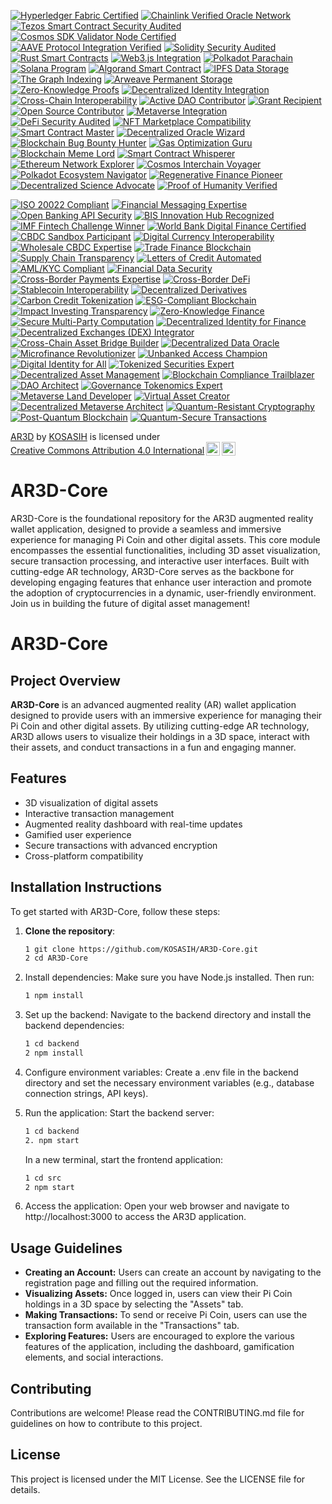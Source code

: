 [![Hyperledger Fabric Certified](https://img.shields.io/badge/Hyperledger%20Fabric-Certified-2C3E50?style=for-the-badge&logo=hyperledger&logoColor=white)](https://www.hyperledger.org/use/fabric)
[![Chainlink Verified Oracle Network](https://img.shields.io/badge/Chainlink-Verified%20Oracle%20Network-3498DB?style=for-the-badge&logo=chainlink&logoColor=white)](https://chain.link/)
[![Tezos Smart Contract Security Audited](https://img.shields.io/badge/Tezos-Smart%20Contract%20Security%20Audited-007BFF?style=for-the-badge&logo=tezos&logoColor=white)](https://tezos.com/)
[![Cosmos SDK Validator Node Certified](https://img.shields.io/badge/Cosmos%20SDK-Validator%20Node%20Certified-1ABC9C?style=for-the-badge&logo=cosmos&logoColor=white)](https://cosmos.network/)
[![AAVE Protocol Integration Verified](https://img.shields.io/badge/AAVE%20Protocol-Integration%20Verified-5865F2?style=for-the-badge&logo=aave&logoColor=white)](https://aave.com/) 
[![Solidity Security Audited](https://img.shields.io/badge/Solidity-Security%20Audited-F06292?style=for-the-badge&logo=ethereum)](https://ethereum.org/en/developers/docs/security/) 
[![Rust Smart Contracts](https://img.shields.io/badge/Rust-Smart%20Contracts-orange?style=for-the-badge&logo=rust)](https://www.rust-lang.org/)
[![Web3.js Integration](https://img.shields.io/badge/Web3.js-Integration-3C3C3D?style=for-the-badge&logo=web3.js)](https://web3js.readthedocs.io/)
[![Polkadot Parachain](https://img.shields.io/badge/Polkadot-Parachain-E6007A?style=for-the-badge&logo=polkadot)](https://polkadot.network/)
[![Solana Program](https://img.shields.io/badge/Solana-Program-4E4E9A?style=for-the-badge&logo=solana)](https://solana.com/) 
[![Algorand Smart Contract](https://img.shields.io/badge/Algorand-Smart%20Contract-0084C8?style=for-the-badge&logo=algorand)](https://www.algorand.com/) 
[![IPFS Data Storage](https://img.shields.io/badge/Data%20Storage-IPFS-blue?style=for-the-badge&logo=ipfs)](https://ipfs.io/) 
[![The Graph Indexing](https://img.shields.io/badge/Indexed%20by-The%20Graph-FF007A?style=for-the-badge&logo=thegraph)](https://thegraph.com/) 
[![Arweave Permanent Storage](https://img.shields.io/badge/Storage-Arweave-00C0FF?style=for-the-badge&logo=arweave)](https://www.arweave.org/) 
[![Zero-Knowledge Proofs](https://img.shields.io/badge/Zero%20Knowledge-Proofs-7B61FF?style=for-the-badge&logo=zeroknowledge)](https://zkproof.org/)
[![Decentralized Identity Integration](https://img.shields.io/badge/Decentralized-Identity-00BFFF?style=for-the-badge&logo=identity)](https://www.w3.org/TR/did-core/)
[![Cross-Chain Interoperability](https://img.shields.io/badge/Cross%20Chain-Interoperability-2ECC71?style=for-the-badge)](https://ethereum.org/en/developers/docs/bridges/)
[![Active DAO Contributor](https://img.shields.io/badge/DAO-Active%20Contributor-FFD700?style=for-the-badge)](https://deepdao.io/) 
[![Grant Recipient](https://img.shields.io/badge/Grant-Recipient-00A36C?style=for-the-badge)](https://ethereum.foundation/grants/) 
[![Open Source Contributor](https://img.shields.io/badge/Open%20Source-Contributor-brightgreen?style=for-the-badge&logo=github)](https://github.com/) 
[![Metaverse Integration](https://img.shields.io/badge/Metaverse-Integration-FF4500?style=for-the-badge)](https://www.investopedia.com/terms/m/metaverse.asp)
[![DeFi Security Audited](https://img.shields.io/badge/DeFi-Security%20Audited-2980B9?style=for-the-badge)](https://defisafety.com/)
[![NFT Marketplace Compatibility](https://img.shields.io/badge/NFT%20Marketplace-Compatibility-6441A5?style=for-the-badge)](https://opensea.io/) 
[![Smart Contract Master](https://img.shields.io/badge/Smart%20Contract-Master-FFC107?style=for-the-badge&logo=trophy)](https://example.com/smart-contract-achievements)
[![Decentralized Oracle Wizard](https://img.shields.io/badge/Oracle-Wizard-4CAF50?style=for-the-badge&logo=crystal-ball)](https://example.com/oracle-leaderboard)
[![Blockchain Bug Bounty Hunter](https://img.shields.io/badge/Bug%20Bounty-Hunter-E91E63?style=for-the-badge&logo=bug)](https://example.com/bug-bounty-program)
[![Gas Optimization Guru](https://img.shields.io/badge/Gas%20Optimization-Guru-00BCD4?style=for-the-badge&logo=gas-pump)](https://example.com/gas-optimization-tips) 
[![Blockchain Meme Lord](https://img.shields.io/badge/Blockchain%20Memes-Lord-FF9800?style=for-the-badge&logo=dogecoin)](https://example.com/blockchain-meme-competition)
[![Smart Contract Whisperer](https://img.shields.io/badge/Smart%20Contract-Whisperer-9C27B0?style=for-the-badge&logo=unicorn)](https://example.com/smart-contract-secrets) 
[![Ethereum Network Explorer](https://img.shields.io/badge/Ethereum-Network%20Explorer-3C3C3D?style=for-the-badge&logo=ethereum)](https://etherscan.io/) 
[![Cosmos Interchain Voyager](https://img.shields.io/badge/Cosmos-Interchain%20Voyager-1ABC9C?style=for-the-badge&logo=cosmos)](https://mapofzones.com/)
[![Polkadot Ecosystem Navigator](https://img.shields.io/badge/Polkadot-Ecosystem%20Navigator-E6007A?style=for-the-badge&logo=polkadot)](https://polkadot.js.org/apps/#/explorer) 
[![Regenerative Finance Pioneer](https://img.shields.io/badge/ReFi-Pioneer-2ECC71?style=for-the-badge&logo=seedling)](https://reffi.earth/)
[![Decentralized Science Advocate](https://img.shields.io/badge/DeSci-Advocate-00BFFF?style=for-the-badge&logo=molecule)](https://desci.org/)
[![Proof of Humanity Verified](https://img.shields.io/badge/Proof%20of-Humanity-blue?style=for-the-badge&logo=fingerprint)](https://www.proofofhumanity.id/) 

[![ISO 20022 Compliant](https://img.shields.io/badge/ISO%2020022-Compliant-00529B?style=for-the-badge&logo=iso)](https://www.iso20022.org/) 
[![Financial Messaging Expertise](https://img.shields.io/badge/Financial%20Messaging-Expert-4A148C?style=for-the-badge)](https://www.swift.com/)
[![Open Banking API Security](https://img.shields.io/badge/Open%20Banking%20API-Secure-007BFF?style=for-the-badge&logo=lock)](https://www.openbanking.org.uk/)
[![BIS Innovation Hub Recognized](https://img.shields.io/badge/BIS%20Innovation%20Hub-Recognized-009FDA?style=for-the-badge&logo=bis)](https://www.bis.org/about/innovationhub.htm)
[![IMF Fintech Challenge Winner](https://img.shields.io/badge/IMF%20Fintech-Challenge%20Winner-007AFF?style=for-the-badge&logo=imf)](https://www.imf.org/)
[![World Bank Digital Finance Certified](https://img.shields.io/badge/World%20Bank-Digital%20Finance%20Certified-00993D?style=for-the-badge&logo=worldbank)](https://www.worldbank.org/) 
[![CBDC Sandbox Participant](https://img.shields.io/badge/CBDC-Sandbox%20Participant-003366?style=for-the-badge&logo=bank)](https://www.bis.org/about/innovationhub.htm)
[![Digital Currency Interoperability](https://img.shields.io/badge/Digital%20Currency-Interoperability-00529B?style=for-the-badge&logo=globe)](https://www.bis.org/) 
[![Wholesale CBDC Expertise](https://img.shields.io/badge/Wholesale%20CBDC-Expert-4A148C?style=for-the-badge)](https://www.bis.org/) 
[![Trade Finance Blockchain](https://img.shields.io/badge/Trade%20Finance-Blockchain%20Enabled-007BFF?style=for-the-badge&logo=shipping-fast)](https://www.weforum.org/projects/redesigning-trust-blockchain-deployment-toolkit) 
[![Supply Chain Transparency](https://img.shields.io/badge/Supply%20Chain-Transparency-2ECC71?style=for-the-badge&logo=truck)](https://www.ibm.com/blockchain/solutions/supply-chain)
[![Letters of Credit Automated](https://img.shields.io/badge/Letters%20of%20Credit-Automated-00993D?style=for-the-badge)](https://www.swift.com/) 
[![AML/KYC Compliant](https://img.shields.io/badge/AML/KYC-Compliant-FF5733?style=for-the-badge&logo=shield-alt)](https://www.fatf-gafi.org/) 
[![Financial Data Security](https://img.shields.io/badge/Financial%20Data-Secure-E74C3C?style=for-the-badge&logo=lock)](https://www.iso.org/isoiec-27001-information-security.html)
[![Cross-Border Payments Expertise](https://img.shields.io/badge/Cross%20Border%20Payments-Expert-3498DB?style=for-the-badge&logo=money-bill-wave)](https://www.swift.com/our-solutions/payments-cash-management)
[![Cross-Border DeFi](https://img.shields.io/badge/Cross%20Border-DeFi-3498DB?style=for-the-badge&logo=globe)](https://defipulse.com/)
[![Stablecoin Interoperability](https://img.shields.io/badge/Stablecoin-Interoperability-2ECC71?style=for-the-badge)](https://www.centre.io/)
[![Decentralized Derivatives](https://img.shields.io/badge/Decentralized-Derivatives-E74C3C?style=for-the-badge)](https://www.dydx.exchange/)
[![Carbon Credit Tokenization](https://img.shields.io/badge/Carbon%20Credits-Tokenized-27AE60?style=for-the-badge&logo=leaf)](https://www.nori.com/)
[![ESG-Compliant Blockchain](https://img.shields.io/badge/ESG-Compliant%20Blockchain-34495E?style=for-the-badge)](https://www.un.org/sustainabledevelopment/sustainable-development-goals/)
[![Impact Investing Transparency](https://img.shields.io/badge/Impact%20Investing-Transparency-9B59B6?style=for-the-badge&logo=hand-holding-heart)](https://thegiin.org/)
[![Zero-Knowledge Finance](https://img.shields.io/badge/Zero%20Knowledge-Finance-7B61FF?style=for-the-badge)](https://zkproof.org/) 
[![Secure Multi-Party Computation](https://img.shields.io/badge/Secure%20Multi%20Party-Computation-8E44AD?style=for-the-badge)](https://www.iacr.org/conferences/crypto2021/multipartycomputation.html)
[![Decentralized Identity for Finance](https://img.shields.io/badge/Decentralized%20Identity-for%20Finance-2980B9?style=for-the-badge)](https://www.difin.org/)
[![Decentralized Exchanges (DEX) Integrator](https://img.shields.io/badge/DEX-Integrator-FFC107?style=for-the-badge&logo=exchange-alt)](https://uniswap.org/) 
[![Cross-Chain Asset Bridge Builder](https://img.shields.io/badge/Cross%20Chain%20Assets-Bridge%20Builder-4CAF50?style=for-the-badge)](https://www.chainlink.com/solutions/cross-chain) 
[![Decentralized Data Oracle](https://img.shields.io/badge/Decentralized%20Data-Oracle-E91E63?style=for-the-badge)](https://www.bandprotocol.com/) 
[![Microfinance Revolutionizer](https://img.shields.io/badge/Microfinance-Revolutionizer-00BCD4?style=for-the-badge&logo=hand-holding-usd)](https://kiva.org/) 
[![Unbanked Access Champion](https://img.shields.io/badge/Unbanked%20Access-Champion-9C27B0?style=for-the-badge)](https://www.celo.org/)
[![Digital Identity for All](https://img.shields.io/badge/Digital%20Identity-For%20All-009688?style=for-the-badge)](https://www.id2020.org/)
[![Tokenized Securities Expert](https://img.shields.io/badge/Tokenized%20Securities-Expert-FF5722?style=for-the-badge)](https://www.securitize.io/) 
[![Decentralized Asset Management](https://img.shields.io/badge/Decentralized-Asset%20Management-FF9800?style=for-the-badge)](https://melonprotocol.com/) 
[![Blockchain Compliance Trailblazer](https://img.shields.io/badge/Blockchain%20Compliance-Trailblazer-673AB7?style=for-the-badge)](https://www.coindesk.com/regulatory-news) 
[![DAO Architect](https://img.shields.io/badge/DAO-Architect-2196F3?style=for-the-badge&logo=building-columns)](https://www.aragon.org/) 
[![Governance Tokenomics Expert](https://img.shields.io/badge/Governance-Tokenomics%20Expert-00BCD4?style=for-the-badge&logo=coins)](https://www.a16zcrypto.com/tag/governance/)
[![Metaverse Land Developer](https://img.shields.io/badge/Metaverse-Land%20Developer-FF9800?style=for-the-badge&logo=globe-africa)](https://decentraland.org/) 
[![Virtual Asset Creator](https://img.shields.io/badge/Virtual%20Assets-Creator-F44336?style=for-the-badge&logo=magic)](https://www.sandbox.game/)
[![Decentralized Metaverse Architect](https://img.shields.io/badge/Decentralized%20Metaverse-Architect-9C27B0?style=for-the-badge)](https://www.ethereum.org/) 
[![Quantum-Resistant Cryptography](https://img.shields.io/badge/Quantum%20Resistant-Cryptography-03A9F4?style=for-the-badge&logo=atom)](https://pqshield.com/)
[![Post-Quantum Blockchain](https://img.shields.io/badge/Post%20Quantum-Blockchain-009688?style=for-the-badge)](https://thequantuminsider.com/)
[![Quantum-Secure Transactions](https://img.shields.io/badge/Quantum%20Secure-Transactions-4CAF50?style=for-the-badge)](https://www.nist.gov/news-events/news/2022/07/nist-announces-first-four-quantum-resistant-cryptographic-algorithms) 

<p xmlns:cc="http://creativecommons.org/ns#" xmlns:dct="http://purl.org/dc/terms/"><a property="dct:title" rel="cc:attributionURL" href="https://github.com/KOSASIH/AR3D-Core">AR3D</a> by <a rel="cc:attributionURL dct:creator" property="cc:attributionName" href="https://www.linkedin.com/in/kosasih-81b46b5a">KOSASIH</a> is licensed under <a href="https://creativecommons.org/licenses/by/4.0/?ref=chooser-v1" target="_blank" rel="license noopener noreferrer" style="display:inline-block;">Creative Commons Attribution 4.0 International<img style="height:22px!important;margin-left:3px;vertical-align:text-bottom;" src="https://mirrors.creativecommons.org/presskit/icons/cc.svg?ref=chooser-v1" alt=""><img style="height:22px!important;margin-left:3px;vertical-align:text-bottom;" src="https://mirrors.creativecommons.org/presskit/icons/by.svg?ref=chooser-v1" alt=""></a></p>

# AR3D-Core
AR3D-Core is the foundational repository for the AR3D augmented reality wallet application, designed to provide a seamless and immersive experience for managing Pi Coin and other digital assets. This core module encompasses the essential functionalities, including 3D asset visualization, secure transaction processing, and interactive user interfaces. Built with cutting-edge AR technology, AR3D-Core serves as the backbone for developing engaging features that enhance user interaction and promote the adoption of cryptocurrencies in a dynamic, user-friendly environment. Join us in building the future of digital asset management!

# AR3D-Core

## Project Overview

**AR3D-Core** is an advanced augmented reality (AR) wallet application designed to provide users with an immersive experience for managing their Pi Coin and other digital assets. By utilizing cutting-edge AR technology, AR3D allows users to visualize their holdings in a 3D space, interact with their assets, and conduct transactions in a fun and engaging manner.

## Features

- 3D visualization of digital assets
- Interactive transaction management
- Augmented reality dashboard with real-time updates
- Gamified user experience
- Secure transactions with advanced encryption
- Cross-platform compatibility

## Installation Instructions

To get started with AR3D-Core, follow these steps:

1. **Clone the repository**:
   ```bash
   1 git clone https://github.com/KOSASIH/AR3D-Core.git
   2 cd AR3D-Core
   ```

2. Install dependencies: Make sure you have Node.js installed. Then run:

   ```bash
   1 npm install
   ```

3. Set up the backend: Navigate to the backend directory and install the backend dependencies:

   ```bash
   1 cd backend
   2 npm install
   ```
   
4. Configure environment variables: Create a .env file in the backend directory and set the necessary environment variables (e.g., database connection strings, API keys).

5. Run the application: Start the backend server:
   ```bash
   1 cd backend
   2. npm start
   ```
   
   In a new terminal, start the frontend application:
   ```bash
   1 cd src
   2 npm start
   ```

6. Access the application: Open your web browser and navigate to http://localhost:3000 to access the AR3D application.

## Usage Guidelines

- **Creating an Account:** Users can create an account by navigating to the registration page and filling out the required information.
- **Visualizing Assets:** Once logged in, users can view their Pi Coin holdings in a 3D space by selecting the "Assets" tab.
- **Making Transactions:** To send or receive Pi Coin, users can use the transaction form available in the "Transactions" tab.
- **Exploring Features:** Users are encouraged to explore the various features of the application, including the dashboard, gamification elements, and social interactions.

## Contributing
Contributions are welcome! Please read the CONTRIBUTING.md file for guidelines on how to contribute to this project.

## License
This project is licensed under the MIT License. See the LICENSE file for details.
